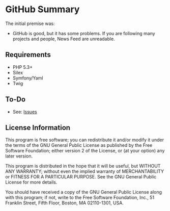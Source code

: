 GitHub Summary
==============

The initial premise was:

* GitHub is good, but it has some problems. If you are following many projects and people, News Feed are unreadable.


Requirements
------------
  * PHP 5.3+
  * Silex
  * Symfony/Yaml
  * Twig


To-Do
-----
  * See: [Issues](https://github.com/jeanpimentel/GitHub-Summary/issues)


License Information
-------------------

This program is free software; you can redistribute it and/or modify
it under the terms of the GNU General Public License as published by
the Free Software Foundation; either version 2 of the License, or (at
your option) any later version.

This program is distributed in the hope that it will be useful, but
WITHOUT ANY WARRANTY; without even the implied warranty of
MERCHANTABILITY or FITNESS FOR A PARTICULAR PURPOSE.  See the GNU
General Public License for more details.

You should have received a copy of the GNU General Public License
along with this program; if not, write to the Free Software
Foundation, Inc., 51 Franklin Street, Fifth Floor, Boston, MA
02110-1301, USA.
